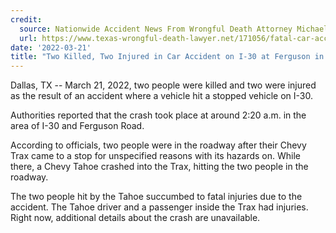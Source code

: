 ```yaml
---
credit:
  source: Nationwide Accident News From Wrongful Death Attorney Michael Grossman 
  url: https://www.texas-wrongful-death-lawyer.net/171056/fatal-car-accident-dallas-tx-i-30-ferguson-road.htm
date: '2022-03-21'
title: "Two Killed, Two Injured in Car Accident on I-30 at Ferguson in Dallas, TX"
---
```

Dallas, TX -- March 21, 2022, two people were killed and two were injured as the result of an accident where a vehicle hit a stopped vehicle on I-30.

Authorities reported that the crash took place at around 2:20 a.m. in the area of I-30 and Ferguson Road.

According to officials, two people were in the roadway after their Chevy Trax came to a stop for unspecified reasons with its hazards on. While there, a Chevy Tahoe crashed into the Trax, hitting the two people in the roadway.

The two people hit by the Tahoe succumbed to fatal injuries due to the accident. The Tahoe driver and a passenger inside the Trax had injuries. Right now, additional details about the crash are unavailable.
